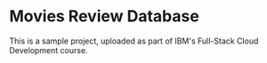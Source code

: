 # Movies Review Database
This is a sample project, uploaded as part of IBM's Full-Stack Cloud Development course.
